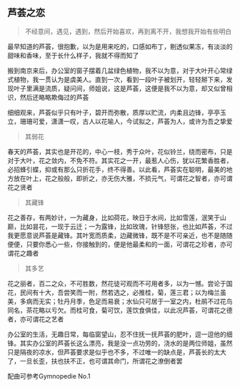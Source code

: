 ## 芦荟之恋 ##

> 不经意间，遇见，遇到，然后开始喜欢，再到离不开，我想我开始有些明白

 

 

最早知道的芦荟，很抱歉，以为是用来吃的，口感如布丁，剔透似果冻，有淡淡的甜味和香味，至于长什么样子，我就不得而知了

 

搬到南京来后，办公室的窗子摆着几盆绿色植物，我不以为意，对于大叶开心常绿式植物，我一贯认为是虞美人。直到一次，看到一段叶子被划开，轻轻掰下来，发现叶子里满是流质，疑问间，师姐说，这是芦荟，这便是我不以为意，却又似曾相识，然后还略略欺侮过的芦荟

 

细细观来，芦荟似乎只有叶子，碧开而弥散，质厚以贮流，内柔且边锋，亭亭玉立，珊珊可爱，潇潇一叹，古人以花喻人，今试拟之，芦荟为人，或许为吾之挚爱

 

> 其弱花

春天的芦荟，其实也是开花的，中心一枝，秀于众叶，花似铃兰，绕而密布，只是对于大叶，花之敛内，不免不符。其实花之一开，最惹人心伤，犹以花繁香胜者，必招蜂引蝶，抑或有那么只折花手，终不得善。以此看，芦荟实在聪明，最美的地方放在叶上，花之般般，即折之，亦无伤大雅，不损元气，可谓花之智者，亦可谓花之贤者

 

> 其藏锋

花之善存，有两妙计，一为藏身，比如荷花，映日于水间，比如雪莲，泯笑于山巅，比如昙花，一现于云迁；一为露锋，比如玫瑰，针锋怒张，也比如芦荟，不过我更愿意说芦荟是藏锋。其叶宽而质柔，边藏微锋，既不是不可亲近，也不是随随便便，只要你悉心一些，你接触到的，便是他最柔和的一面，可谓花之珍者，亦可谓花之趣者

 

> 其多艺

花之丽者，百二之众，不可胜数，然花徒可观而不可用者多，以为一憾。尝论于国花，民间有十大，吾尝笑而一附，然若选之，必推桂，菊，莲三君；以为梅兰虽美，多病而无实；牡丹月季，色足而易衰；水仙只可居于一室之内，杜鹃不过花鸟同名，茶花略以亏欠。而桂可食，菊可饮，莲饮食俱佳，以此况芦荟，可谓花之德者，亦可谓花之艺者

 

办公室的生活，无趣日常，每临窗望山，忍不住抚一抚芦荟的肥叶，逗一逗他的细锋。其实办公室的芦荟长这么漂亮，我是没一点功劳的，浇水的是两位师姐，虽然只是隔夜的凉水，但芦荟要求是似乎也不多，不过唯一的缺点是，芦荟长的太大了，一旦长歪，扶也扶不正，也可谓其命门，所谓花之潦倒者罢

 

配曲可参考Gymnopedie No.1
